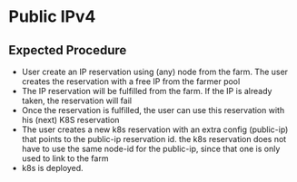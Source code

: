 # Public IPv4
## Expected Procedure
- User create an IP reservation using (any) node from the farm. The user creates the reservation with a free IP from the farmer pool
- The IP reservation will be fulfilled from the farm. If the IP is already taken, the reservation will fail
- Once the reservation is fulfilled, the user can use this reservation with his (next) K8S reservation
- The user creates a new k8s reservation with an extra config (public-ip) that points to the public-ip reservation id. the k8s reservation does not have to use the same node-id for the public-ip, since that one is only used to link to the farm
- k8s is deployed.
